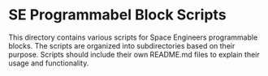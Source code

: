 # SE Programmabel Block Scripts
This directory contains various scripts for Space Engineers programmable blocks. The scripts are organized into subdirectories based on their purpose. Scripts should include their own README.md files to explain their usage and functionality.
